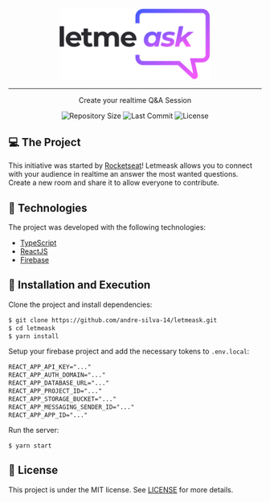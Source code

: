 
<p align="center">
  <img alt="Letmeask - Create your realtime Q&A Session" title="Letmeask - Create your realtime Q&A Session" src=".github/logo.svg" style="width:300px; margin:0 auto;" />
</p>

<hr/>

<p align="center">Create your realtime Q&A Session</p>

<p align="center">
  <a href="#" style="text-decoration: none">
    <img alt="Repository Size" src="https://img.shields.io/github/repo-size/andre-silva-14/letmeask" />
  </a>

  <a href="#" style="text-decoration: none">
    <img alt="Last Commit" src="https://img.shields.io/github/last-commit/andre-silva-14/letmeask" />
  </a>

  <a href="LICENSE" style="text-decoration: none">
    <img alt="License" src="https://img.shields.io/github/license/andre-silva-14/letmeask?color=3FB913" />
  </a>
  
</p>

## :computer: The Project

This initiative was started by [Rocketseat](https://www.rocketseat.com.br/)! Letmeask allows you to connect with your audience in realtime an answer the most wanted questions. Create a new room and share it to allow everyone to contribute.

## :rocket: Technologies

The project was developed with the following technologies:

- [TypeScript](https://www.typescriptlang.org/)
- [ReactJS](https://reactjs.org)
- [Firebase](https://firebase.google.com)

## :electric_plug: Installation and Execution

Clone the project and install dependencies:

    $ git clone https://github.com/andre-silva-14/letmeask.git
    $ cd letmeask
    $ yarn install

Setup your firebase project and add the necessary tokens to `.env.local`:

```
REACT_APP_API_KEY="..."
REACT_APP_AUTH_DOMAIN="..."
REACT_APP_DATABASE_URL="..."
REACT_APP_PROJECT_ID="..."
REACT_APP_STORAGE_BUCKET="..."
REACT_APP_MESSAGING_SENDER_ID="..."
REACT_APP_APP_ID="..."
```

Run the server:

    $ yarn start

## :memo: License

This project is under the MIT license. See [LICENSE](LICENSE) for more details.
